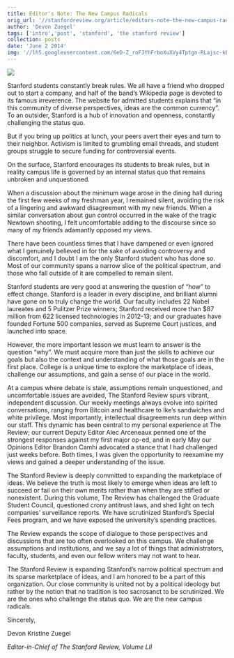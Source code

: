 ```yaml
---
title: Editor's Note: The New Campus Radicals
orig_url: '//stanfordreview.org/article/editors-note-the-new-campus-radicals/'
author: 'Devon Zuegel'
tags: ['intro','post', 'stanford', 'the stanford review']
collection: posts
date: 'June 2 2014'
img: '//lh5.googleusercontent.com/6eD-Z_roFJYhFrboXuXVy4Tptgn-RLajsc-kBYEFPqMwSGyHIdVtsa-G91-W6wNZQlQaLvslNQNixMEaAMPBfT2UOfDwyTzy-w6rP7xj1Fpe-tMN3cRN4tigiXdbsPl5Pw'
---
```


![](//lh5.googleusercontent.com/6eD-Z_roFJYhFrboXuXVy4Tptgn-RLajsc-kBYEFPqMwSGyHIdVtsa-G91-W6wNZQlQaLvslNQNixMEaAMPBfT2UOfDwyTzy-w6rP7xj1Fpe-tMN3cRN4tigiXdbsPl5Pw)

Stanford students constantly break rules. We all have a friend who dropped out to start a company, and half of the band’s Wikipedia page is devoted to its famous irreverence. The website for admitted students explains that “in this community of diverse perspectives, ideas are the common currency”. To an outsider, Stanford is a hub of innovation and openness, constantly challenging the status quo.

But if you bring up politics at lunch, your peers avert their eyes and turn to their neighbor. Activism is limited to grumbling email threads, and student groups struggle to secure funding for controversial events.

On the surface, Stanford encourages its students to break rules, but in reality campus life is governed by an internal status quo that remains unbroken and unquestioned.

When a discussion about the minimum wage arose in the dining hall during the first few weeks of my freshman year, I remained silent, avoiding the risk of a lingering and awkward disagreement with my new friends. When a similar conversation about gun control occurred in the wake of the tragic Newtown shooting, I felt uncomfortable adding to the discourse since so many of my friends adamantly opposed my views.

There have been countless times that I have dampened or even ignored what I genuinely believed in for the sake of avoiding controversy and discomfort, and I doubt I am the only Stanford student who has done so. Most of our community spans a narrow slice of the political spectrum, and those who fall outside of it are compelled to remain silent.

Stanford students are very good at answering the question of “how” to effect change. Stanford is a leader in every discipline, and brilliant alumni have gone on to truly change the world. Our faculty includes 22 Nobel laureates and 5 Pulitzer Prize winners; Stanford received more than $87 million from 622 licensed technologies in 2012-13; and our graduates have founded Fortune 500 companies, served as Supreme Court justices, and launched into space.

However, the more important lesson we must learn to answer is the question “why”. We must acquire more than just the skills to achieve our goals but also the context and understanding of what those goals are in the first place. College is a unique time to explore the marketplace of ideas, challenge our assumptions, and gain a sense of our place in the world.

At a campus where debate is stale, assumptions remain unquestioned, and uncomfortable issues are avoided, The Stanford Review spurs vibrant, independent discussion. Our weekly meetings always evolve into spirited conversations, ranging from Bitcoin and healthcare to Ike’s sandwiches and white privilege. Most importantly, intellectual disagreements run deep within our staff. This dynamic has been central to my personal experience at The Review; our current Deputy Editor Alec Arceneaux penned one of the strongest responses against my first major op-ed, and in early May our Opinions Editor Brandon Camhi advocated a stance that I had challenged just weeks before. Both times, I was given the opportunity to reexamine my views and gained a deeper understanding of the issue.

The Stanford Review is deeply committed to expanding the marketplace of ideas. We believe the truth is most likely to emerge when ideas are left to succeed or fail on their own merits rather than when they are stifled or nonexistent. During this volume, The Review has challenged the Graduate Student Council, questioned crony antitrust laws, and shed light on tech companies’ surveillance reports. We have scrutinized Stanford’s Special Fees program, and we have exposed the university’s spending practices.

The Review expands the scope of dialogue to those perspectives and discussions that are too often overlooked on this campus. We challenge assumptions and institutions, and we say a lot of things that administrators, faculty, students, and even our fellow writers may not want to hear.

The Stanford Review is expanding Stanford’s narrow political spectrum and its sparse marketplace of ideas, and I am honored to be a part of this organization. Our close community is united not by a political ideology but rather by the notion that no tradition is too sacrosanct to be scrutinized. We are the ones who challenge the status quo. We are the new campus radicals.


Sincerely,

Devon Kristine Zuegel

*Editor-in-Chief of The Stanford Review, Volume LII*